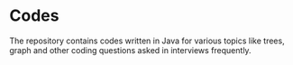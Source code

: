 # Codes
The repository contains codes written in Java for various topics like trees, graph and other coding questions asked in interviews frequently.
